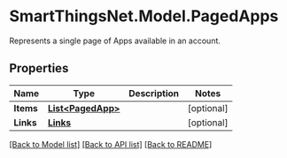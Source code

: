 # SmartThingsNet.Model.PagedApps
Represents a single page of Apps available in an account.
## Properties

Name | Type | Description | Notes
------------ | ------------- | ------------- | -------------
**Items** | [**List&lt;PagedApp&gt;**](PagedApp.md) |  | [optional] 
**Links** | [**Links**](Links.md) |  | [optional] 

[[Back to Model list]](../README.md#documentation-for-models) [[Back to API list]](../README.md#documentation-for-api-endpoints) [[Back to README]](../README.md)

